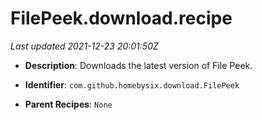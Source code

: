 # FilePeek.download.recipe

_Last updated 2021-12-23 20:01:50Z_

- **Description**: Downloads the latest version of File Peek.

- **Identifier**: `com.github.homebysix.download.FilePeek`

- **Parent Recipes**: `None`
